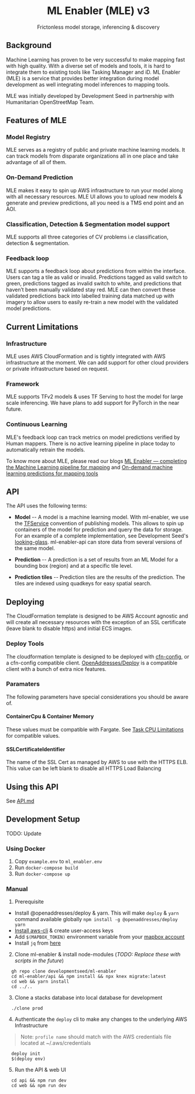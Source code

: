 <h1 align=center>ML Enabler (MLE) v3</h1>

<p align=center>Frictonless model storage, inferencing & discovery</p>

## Background

Machine Learning has proven to be very successful to make mapping fast with high quality. With a diverse set of models and tools, it is hard to integrate them to existing tools like Tasking Manager and iD. ML Enabler (MLE) is a service that provides better integration during model development as well integrating model inferences to mapping tools.

MLE was initially developed by Development Seed in partnership with Humanitarian OpenStreetMap Team.

## Features of MLE

### Model Registry

MLE serves as a registry of public and private machine learning models. It can track models from disparate organizations all in one place and take advantage of all of them.

### On-Demand Prediction

MLE makes it easy to spin up AWS infrastructure to run your model along with all necessary resources. MLE UI allows you to upload new models & generate and preview predictions, all you need is a TMS end point and an AOI.

### Classification, Detection & Segmentation model support

MLE supports all three categories of CV problems i.e classification, detection & segmentation.

### Feedback loop

MLE supports a feedback loop about predictions from within the interface. Users can tag a tile as valid or invalid. Predictions tagged as valid switch to green, predictions tagged as invalid switch to white, and predictions that haven’t been manually validated stay red.
MLE can then convert these validated predictions back into labelled training data matched up with imagery to allow users to easily re-train a new model with the validated model predictions.

## Current Limitations

### Infrastructure

MLE uses AWS CloudFormation and is tightly integrated with AWS infrastructure at the moment. We can add support for other cloud providers or private infrastructure based on request.

### Framework

MLE supports TFv2 models & uses TF Serving to host the model for large scale inferencing. We have plans to add support for PyTorch in the near future.

### Continuous Learning

MLE's feedback loop can track metrics on model predictions verified by Human mappers. There is no active learning pipeline in place today to automatically retrain the models.

To know more about MLE, please read our blogs [ML Enabler — completing the Machine Learning pipeline for mapping](https://medium.com/devseed/ml-enabler-completing-the-machine-learning-pipeline-for-mapping-3aae94fa9e94) and [On-demand machine learning predictions for mapping tools](https://developmentseed.org/blog/2020-08-05-on-demand-machine-learning-predictions-for-mapping-tools)


## API

The API uses the following terms:
* **Model** --
A model is a machine learning model. With ml-enabler, we use the [TFService](https://www.tensorflow.org/tfx/tutorials/serving/rest_simple) convention of publishing models. This allows to spin up containers of the model for prediction and query the data for storage. For an example of a complete implementation, see Development Seed's [looking-glass](https://github.com/developmentseed/looking-glass-pub/). ml-enabler-api can store data from several versions of the same model.

* **Prediction** --
A prediction is a set of results from an ML Model for a bounding box (region) and at a specific tile level.

* **Prediction tiles** --
Prediction tiles are the results of the prediction. The tiles are indexed using quadkeys for easy spatial search.

## Deploying

The CloudFormation template is designed to be AWS Account agnostic and will create all necessary resources with
the exception of an SSL certificate (leave blank to disable https) and initial ECS images.

### Deploy Tools

The cloudformation template is designed to be deployed with [cfn-config](https://github.com/mapbox/cfn-config),
or a cfn-config compatible client.  [OpenAddresses/Deploy](https://github.com/openaddresses/deploy) is a compatible
client with a bunch of extra nice features.

### Paramaters

The following parameters have special considerations you should be aware of.

#### ContainerCpu & Container Memory

These values must be compatible with Fargate. See [Task CPU Limitations](https://docs.aws.amazon.com/AmazonECS/latest/developerguide/task-cpu-memory-error.html)
for compatible values.

#### SSLCertificateIdentifier

The name of the SSL Cert as managed by AWS to use with the HTTPS ELB.
This value can be left blank to disable all HTTPS Load Balancing

## Using this API

See [API.md](/API.md)

## Development Setup

TODO: Update
### Using Docker
1. Copy `example.env` to `ml_enabler.env`
1. Run `docker-compose build`
2. Run `docker-compose up`

### Manual

1. Prerequisite
  - Install @openaddresses/deploy & yarn. This will make `deploy` & `yarn` command available globally
    ```npm install -g @openaddresses/deploy yarn```
  - [Install aws-cli](https://aws.amazon.com/cli/) & create user-access keys
  - Add `$(MAPBOX_TOKEN)` environment variable from your [mapbox account](https://account.mapbox.com/)
  - Install `jq` from [here](https://stedolan.github.io/jq/download/)

2. Clone ml-enabler & install node-modules (*TODO: Replace these with scripts in the future*)  
  ```
    gh repo clone developmentseed/ml-enabler
    cd ml-enabler/api && npm install && npx knex migrate:latest
    cd web && yarn install
    cd ../..
  ```
3. Clone a stacks database into local database for development
  ```
    ./clone prod
  ```
4. Authenticate the `deploy` cli to make any changes to the underlying AWS Infrastructure
  > Note: `profile name` should match with the AWS credentials file located at ~/.aws/credentials
  ```
    deploy init
    $(deploy env)
  ```
5. Run the API & web UI
  ```
    cd api && npm run dev
    cd web && npm run dev
  ```
